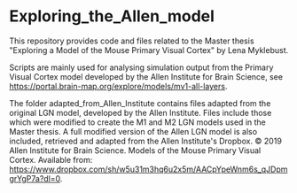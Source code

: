 # Exploring_the_Allen_model

This repository provides code and files related to the Master thesis "Exploring a Model of the Mouse Primary Visual Cortex" by Lena Myklebust.

Scripts are mainly used for analysing simulation output from the Primary Visual Cortex model developed by the Allen Institute for Brain Science, see https://portal.brain-map.org/explore/models/mv1-all-layers.

The folder adapted_from_Allen_Institute contains files adapted from the original LGN model, developed by the Allen Institute. Files include those which were modified to create the M1 and M2 LGN models used in the Master thesis. A full modified version of the Allen LGN model is also included, retrieved and adapted from the Allen Institute's Dropbox. 
© 2019 Allen Institute for Brain Science. Models of the Mouse Primary Visual Cortex. Available from: https://www.dropbox.com/sh/w5u31m3hq6u2x5m/AACpYpeWnm6s_qJDpmgrYgP7a?dl=0.
